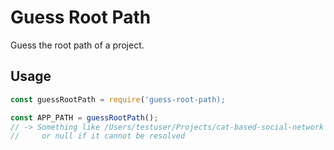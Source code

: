 # Guess Root Path

Guess the root path of a project.

## Usage

```javascript
const guessRootPath = require('guess-root-path);

const APP_PATH = guessRootPath(); 
// -> Something like /Users/testuser/Projects/cat-based-social-network
//     or null if it cannot be resolved 
```